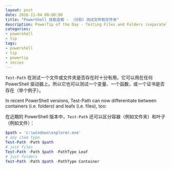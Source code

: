 ```yaml
---
layout: post
date: 2016-11-04 00:00:00
title: "PowerShell 技能连载 - （分别）测试文件和文件夹"
description: PowerTip of the Day - Testing Files and Folders (separately)
categories:
- powershell
- tip
tags:
- powershell
- tip
- powertip
- series
---
```

`Test-Path` 在测试一个文件或文件夹是否存在时十分有用，它可以用在任何 PowerShell 驱动器上。所以它也可以测试一个变量、一个函数，或一个证书是否存在（举个例子）。

In recent PowerShell versions, Test-Path can now differentiate between containers (i.e. folders) and leafs (i.e. files), too:

在近期的 PowerShell 版本中，`Test-Path` 还可以区分容器（例如文件夹）和叶子（例如文件）：

```powershell
$path = 'c:\windows\explorer.exe'
# any item type
Test-Path -Path $path
# just files
Test-Path -Path $path -PathType Leaf
# just folders
Test-Path -Path $path -PathType Container
```

<!--本文国际来源：[Testing Files and Folders (separately)](http://community.idera.com/powershell/powertips/b/tips/posts/testing-files-and-folders-separately)-->
